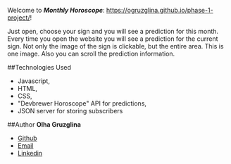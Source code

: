 Welcome to _**Monthly Horoscope**_: https://ogruzglina.github.io/phase-1-project/!

Just open, choose your sign and you will see a prediction for this month.
Every time you open the website you will see a prediction for the current sign.
Not only the image of the sign is clickable, but the entire area. This is one image. Also you can scroll the prediction information.

##Technologies Used
 - Javascript, 
 - HTML, 
 - CSS, 
 - "Devbrewer Horoscope" API for predictions,
 - JSON server for storing subscribers 

##Author
**Olha Gruzglina**

- [Github](https://github.com/ogruzglina "Olha Gruzglina")
- [Email](mailto:olga.zhmura@gmail.com?subject=Hi% "Hi!")
- [Linkedin](https://www.linkedin.com/in/olha-gruzglina-a4403b53/ "Olha Gruzglina")
